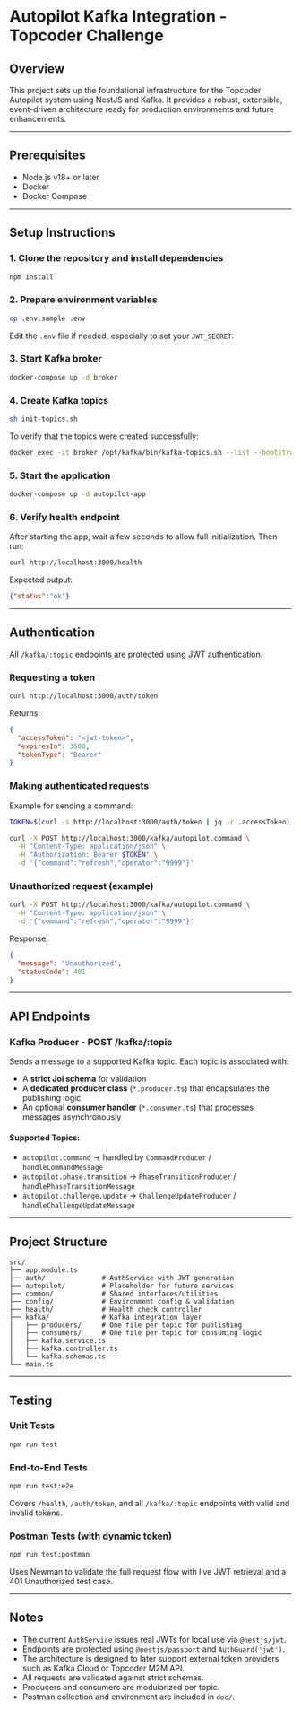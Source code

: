 # Autopilot Kafka Integration - Topcoder Challenge

## Overview

This project sets up the foundational infrastructure for the Topcoder Autopilot system using NestJS and Kafka. It provides a robust, extensible, event-driven architecture ready for production environments and future enhancements.

---

## Prerequisites

* Node.js v18+ or later
* Docker
* Docker Compose

---

## Setup Instructions

### 1. Clone the repository and install dependencies

```bash
npm install
```

### 2. Prepare environment variables

```bash
cp .env.sample .env
```

Edit the `.env` file if needed, especially to set your `JWT_SECRET`.

### 3. Start Kafka broker

```bash
docker-compose up -d broker
```

### 4. Create Kafka topics

```bash
sh init-topics.sh
```

To verify that the topics were created successfully:

```bash
docker exec -it broker /opt/kafka/bin/kafka-topics.sh --list --bootstrap-server broker:29092
```

### 5. Start the application

```bash
docker-compose up -d autopilot-app
```

### 6. Verify health endpoint

After starting the app, wait a few seconds to allow full initialization. Then run:

```bash
curl http://localhost:3000/health
```

Expected output:

```json
{"status":"ok"}
```

---

## Authentication

All `/kafka/:topic` endpoints are protected using JWT authentication.

### Requesting a token

```bash
curl http://localhost:3000/auth/token
```

Returns:

```json
{
  "accessToken": "<jwt-token>",
  "expiresIn": 3600,
  "tokenType": "Bearer"
}
```

### Making authenticated requests

Example for sending a command:

```bash
TOKEN=$(curl -s http://localhost:3000/auth/token | jq -r .accessToken)

curl -X POST http://localhost:3000/kafka/autopilot.command \
  -H "Content-Type: application/json" \
  -H "Authorization: Bearer $TOKEN" \
  -d '{"command":"refresh","operator":"9999"}'
```

### Unauthorized request (example)

```bash
curl -X POST http://localhost:3000/kafka/autopilot.command \
  -H "Content-Type: application/json" \
  -d '{"command":"refresh","operator":"9999"}'
```

Response:

```json
{
  "message": "Unauthorized",
  "statusCode": 401
}
```

---

## API Endpoints

### Kafka Producer - POST /kafka/\:topic

Sends a message to a supported Kafka topic. Each topic is associated with:

* A **strict Joi schema** for validation
* A **dedicated producer class** (`*.producer.ts`) that encapsulates the publishing logic
* An optional **consumer handler** (`*.consumer.ts`) that processes messages asynchronously

#### Supported Topics:

* `autopilot.command` → handled by `CommandProducer` / `handleCommandMessage`
* `autopilot.phase.transition` → `PhaseTransitionProducer` / `handlePhaseTransitionMessage`
* `autopilot.challenge.update` → `ChallengeUpdateProducer` / `handleChallengeUpdateMessage`

---

## Project Structure

```
src/
├── app.module.ts
├── auth/              # AuthService with JWT generation
├── autopilot/         # Placeholder for future services
├── common/            # Shared interfaces/utilities
├── config/            # Environment config & validation
├── health/            # Health check controller
├── kafka/             # Kafka integration layer
│   ├── producers/     # One file per topic for publishing
│   ├── consumers/     # One file per topic for consuming logic
│   ├── kafka.service.ts
│   ├── kafka.controller.ts
│   └── kafka.schemas.ts
└── main.ts
```

---

## Testing

### Unit Tests

```bash
npm run test
```

### End-to-End Tests

```bash
npm run test:e2e
```

Covers `/health`, `/auth/token`, and all `/kafka/:topic` endpoints with valid and invalid tokens.

### Postman Tests (with dynamic token)

```bash
npm run test:postman
```

Uses Newman to validate the full request flow with live JWT retrieval and a 401 Unauthorized test case.

---

## Notes

* The current `AuthService` issues real JWTs for local use via `@nestjs/jwt`.
* Endpoints are protected using `@nestjs/passport` and `AuthGuard('jwt')`.
* The architecture is designed to later support external token providers such as Kafka Cloud or Topcoder M2M API.
* All requests are validated against strict schemas.
* Producers and consumers are modularized per topic.
* Postman collection and environment are included in `doc/`.
